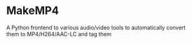 MakeMP4
=======

A Python frontend to various audio/video tools to automatically convert them to MP4/H264/AAC-LC and tag them
